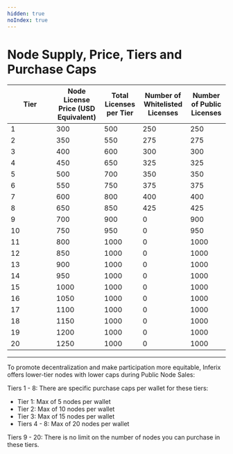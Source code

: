 ```yaml
---
hidden: true
noIndex: true
---
```


# Node Supply, Price, Tiers and Purchase Caps

<table><thead><tr><th width="89">Tier</th><th>Node License Price (USD Equivalent)</th><th>Total Licenses per Tier</th><th>Number of Whitelisted Licenses</th><th>Number of Public Licenses</th></tr></thead><tbody><tr><td>1</td><td>300</td><td>500</td><td>250</td><td>250</td></tr><tr><td>2</td><td>350</td><td>550</td><td>275</td><td>275</td></tr><tr><td>3</td><td>400</td><td>600</td><td>300</td><td>300</td></tr><tr><td>4</td><td>450</td><td>650 </td><td>325</td><td>325</td></tr><tr><td>5</td><td>500</td><td>700  </td><td>350</td><td>350</td></tr><tr><td>6</td><td>550</td><td>750 </td><td>375</td><td>375</td></tr><tr><td>7</td><td>600</td><td>800 </td><td>400</td><td>400</td></tr><tr><td>8</td><td>650</td><td>850</td><td>425</td><td>425</td></tr><tr><td>9</td><td>700</td><td>900</td><td>0</td><td>900</td></tr><tr><td>10</td><td>750</td><td>950</td><td>0</td><td>950</td></tr><tr><td>11</td><td>800</td><td>1000</td><td>0</td><td>1000</td></tr><tr><td>12</td><td>850</td><td>1000</td><td>0</td><td>1000</td></tr><tr><td>13</td><td>900</td><td>1000</td><td>0</td><td>1000</td></tr><tr><td>14</td><td>950</td><td>1000</td><td>0</td><td>1000</td></tr><tr><td>15</td><td>1000</td><td>1000</td><td>0</td><td>1000</td></tr><tr><td>16</td><td>1050</td><td>1000</td><td>0</td><td>1000</td></tr><tr><td>17</td><td>1100</td><td>1000</td><td>0</td><td>1000</td></tr><tr><td>18</td><td>1150</td><td>1000</td><td>0</td><td>1000</td></tr><tr><td>19</td><td>1200</td><td>1000</td><td>0</td><td>1000</td></tr><tr><td>20</td><td>1250</td><td>1000 </td><td>0</td><td>1000</td></tr></tbody></table>

***

To promote decentralization and make participation more equitable, Inferix offers lower-tier nodes with lower caps during Public Node Sales:

Tiers 1 - 8: There are specific purchase caps per wallet for these tiers:

* Tier 1: Max of 5 nodes per wallet
* Tier 2: Max of 10 nodes per wallet
* Tier 3: Max of 15 nodes per wallet
* Tiers 4 - 8: Max of 20 nodes per wallet

Tiers 9 - 20: There is no limit on the number of nodes you can purchase in these tiers.
